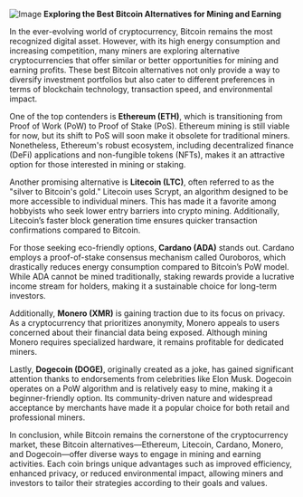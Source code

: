 
![Image](https://github.com/user-attachments/assets/b8266eee-691e-4ee1-99ef-bfa10d234fd4)
**Exploring the Best Bitcoin Alternatives for Mining and Earning**

In the ever-evolving world of cryptocurrency, Bitcoin remains the most recognized digital asset. However, with its high energy consumption and increasing competition, many miners are exploring alternative cryptocurrencies that offer similar or better opportunities for mining and earning profits. These best Bitcoin alternatives not only provide a way to diversify investment portfolios but also cater to different preferences in terms of blockchain technology, transaction speed, and environmental impact.

One of the top contenders is **Ethereum (ETH)**, which is transitioning from Proof of Work (PoW) to Proof of Stake (PoS). Ethereum mining is still viable for now, but its shift to PoS will soon make it obsolete for traditional miners. Nonetheless, Ethereum's robust ecosystem, including decentralized finance (DeFi) applications and non-fungible tokens (NFTs), makes it an attractive option for those interested in mining or staking.

Another promising alternative is **Litecoin (LTC)**, often referred to as the "silver to Bitcoin's gold." Litecoin uses Scrypt, an algorithm designed to be more accessible to individual miners. This has made it a favorite among hobbyists who seek lower entry barriers into crypto mining. Additionally, Litecoin’s faster block generation time ensures quicker transaction confirmations compared to Bitcoin.

For those seeking eco-friendly options, **Cardano (ADA)** stands out. Cardano employs a proof-of-stake consensus mechanism called Ouroboros, which drastically reduces energy consumption compared to Bitcoin’s PoW model. While ADA cannot be mined traditionally, staking rewards provide a lucrative income stream for holders, making it a sustainable choice for long-term investors.

Additionally, **Monero (XMR)** is gaining traction due to its focus on privacy. As a cryptocurrency that prioritizes anonymity, Monero appeals to users concerned about their financial data being exposed. Although mining Monero requires specialized hardware, it remains profitable for dedicated miners.

Lastly, **Dogecoin (DOGE)**, originally created as a joke, has gained significant attention thanks to endorsements from celebrities like Elon Musk. Dogecoin operates on a PoW algorithm and is relatively easy to mine, making it a beginner-friendly option. Its community-driven nature and widespread acceptance by merchants have made it a popular choice for both retail and professional miners.

In conclusion, while Bitcoin remains the cornerstone of the cryptocurrency market, these Bitcoin alternatives—Ethereum, Litecoin, Cardano, Monero, and Dogecoin—offer diverse ways to engage in mining and earning activities. Each coin brings unique advantages such as improved efficiency, enhanced privacy, or reduced environmental impact, allowing miners and investors to tailor their strategies according to their goals and values.